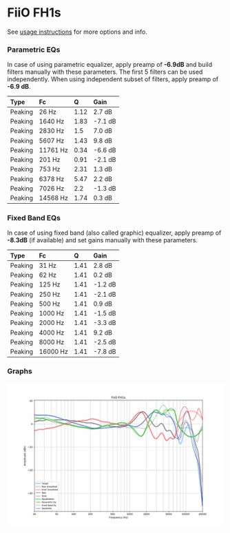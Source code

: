 # FiiO FH1s
See [usage instructions](https://github.com/jaakkopasanen/AutoEq#usage) for more options and info.

### Parametric EQs
In case of using parametric equalizer, apply preamp of **-6.9dB** and build filters manually
with these parameters. The first 5 filters can be used independently.
When using independent subset of filters, apply preamp of **-6.9 dB**.

| Type    | Fc       |    Q | Gain    |
|:--------|:---------|:-----|:--------|
| Peaking | 26 Hz    | 1.12 | 2.7 dB  |
| Peaking | 1640 Hz  | 1.83 | -7.1 dB |
| Peaking | 2830 Hz  | 1.5  | 7.0 dB  |
| Peaking | 5607 Hz  | 1.43 | 9.8 dB  |
| Peaking | 11761 Hz | 0.34 | -6.6 dB |
| Peaking | 201 Hz   | 0.91 | -2.1 dB |
| Peaking | 753 Hz   | 2.31 | 1.3 dB  |
| Peaking | 6378 Hz  | 5.47 | 2.2 dB  |
| Peaking | 7026 Hz  | 2.2  | -1.3 dB |
| Peaking | 14568 Hz | 1.74 | 0.3 dB  |

### Fixed Band EQs
In case of using fixed band (also called graphic) equalizer, apply preamp of **-8.3dB**
(if available) and set gains manually with these parameters.

| Type    | Fc       |    Q | Gain    |
|:--------|:---------|:-----|:--------|
| Peaking | 31 Hz    | 1.41 | 2.8 dB  |
| Peaking | 62 Hz    | 1.41 | 0.2 dB  |
| Peaking | 125 Hz   | 1.41 | -1.2 dB |
| Peaking | 250 Hz   | 1.41 | -2.1 dB |
| Peaking | 500 Hz   | 1.41 | 0.9 dB  |
| Peaking | 1000 Hz  | 1.41 | -1.5 dB |
| Peaking | 2000 Hz  | 1.41 | -3.3 dB |
| Peaking | 4000 Hz  | 1.41 | 9.2 dB  |
| Peaking | 8000 Hz  | 1.41 | -2.5 dB |
| Peaking | 16000 Hz | 1.41 | -7.8 dB |

### Graphs
![](./FiiO%20FH1s.png)